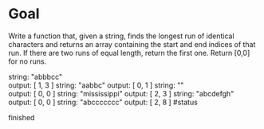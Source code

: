 # Goal

Write a function that, given a string, finds the longest run of identical characters and returns an array containing the start and end indices of that run. 
If there are two runs of equal length, return the first one. Return [0,0] for no runs.

string:
"abbbcc"  
output: [ 1, 3 ]
string:
"aabbc" 
output: [ 0, 1 ]
string:
""  
output: [ 0, 0 ]
string:
"mississippi" 
output: [ 2, 3 ]
string:
"abcdefgh"  
output: [ 0, 0 ]
string:
"abccccccc" 
output: [ 2, 8 ]
#status

finished